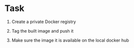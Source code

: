 # Task

1. Create a private Docker registry

2. Tag the built image and push it

3. Make sure the image it is available on the local docker hub
